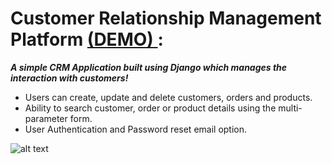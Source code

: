 # Customer Relationship Management Platform <a href="http://abhiramits.pythonanywhere.com/"> (DEMO) </a> :

***A simple CRM Application built using Django which manages the interaction with customers!***

* Users can create, update and delete customers, orders and products.
* Ability to search customer, order or product details using the multi-parameter form.
* User Authentication and Password reset email option.


![alt text](https://github.com/AbhiramiTS/amazon/blob/main/crm.png)
